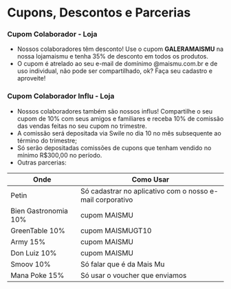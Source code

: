 # Cupons, Descontos e Parcerias

### Cupom Colaborador - Loja

-	Nossos colaboradores têm desconto! Use o cupom **GALERAMAISMU** na nossa lojamaismu e tenha 35% de desconto em todos os produtos.
-	O cupom é atrelado ao seu e-mail de domínimo @maismu.com.br e de uso individual, não pode ser compartilhado, ok? Faça seu cadastro e aproveite!

### Cupom Colaborador Influ - Loja

-	Nossos colaboradores também são nossos influs! Compartilhe o seu cupom de 10% com seus amigos e familiares e receba 10% de comissão das vendas feitas no seu cupom no trimestre.
-	A comissão será depositada via Swile no dia 10 no mês subsequente ao término do trimestre; 
-	Só serão depositadas comissões de cupons que tenham vendido no mínimo R$300,00 no período.
-	Outras parcerias: 

|Onde|Como Usar|
|----|---------|
|Petin|Só cadastrar no aplicativo com o nosso e-mail corporativo|
|Bien Gastronomia 10%|cupom MAISMU|
|GreenTable 10%|cupom MAISMUGT10|
|Army 15%|cupom MAISMU|
|Don Luiz 10%|cupom MAISMU|
|Smoov 10%|Só falar que é da Mais Mu|
|Mana Poke 15%|Só usar o voucher que enviamos|